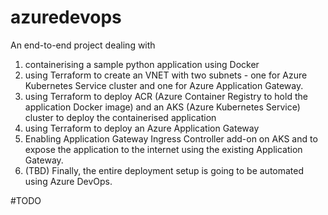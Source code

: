 # azuredevops
An end-to-end project dealing with 
1. containerising a sample python application using Docker
2. using Terraform to create an VNET with two subnets - one for Azure Kubernetes Service cluster and one for Azure Application Gateway.
3. using Terraform to deploy ACR (Azure Container Registry to hold the application Docker image) and an AKS (Azure Kubernetes Service) cluster to deploy the containerised application
4. using Terraform to deploy an Azure Application Gateway
5. Enabling Application Gateway Ingress Controller add-on on AKS and to expose the application to the internet using the existing Application Gateway.
6. (TBD) Finally, the entire deployment setup is going to be automated using Azure DevOps.

#TODO
